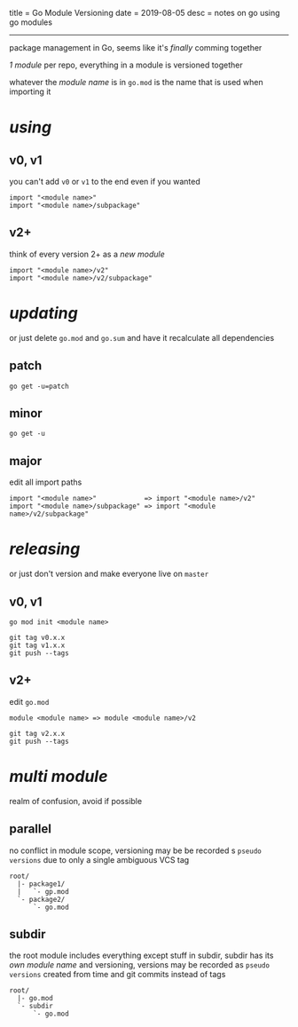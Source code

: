 title = Go Module Versioning
date = 2019-08-05
desc = notes on go using go modules

---

package management in Go,
seems like it's _finally_ comming together

_1 module_ per repo,
everything in a module is versioned together

whatever the _module name_ is in `go.mod` is the name that is used when importing it

# _using_

## v0, v1

you can't add `v0` or `v1` to the end even if you wanted

```
import "<module name>"
import "<module name>/subpackage"
```

## v2+

think of every version 2+ as a _new module_

```
import "<module name>/v2"
import "<module name>/v2/subpackage"
```

# _updating_

or just delete `go.mod` and `go.sum` and have it recalculate all dependencies

## patch

```
go get -u=patch
```

## minor

```
go get -u
```

## major

edit all import paths

```
import "<module name>"            => import "<module name>/v2"
import "<module name>/subpackage" => import "<module name>/v2/subpackage"
```

# _releasing_

or just don't version and make everyone live on `master`

## v0, v1

```
go mod init <module name>

git tag v0.x.x
git tag v1.x.x
git push --tags
```

## v2+

edit `go.mod`

```
module <module name> => module <module name>/v2
```

```
git tag v2.x.x
git push --tags
```

# _multi module_

realm of confusion,
avoid if possible

## parallel

no conflict in module scope,
versioning may be be recorded s `pseudo versions` due to only a single ambiguous VCS tag

```
root/
  |- package1/
  |   `- gp.mod
  `- package2/
      `- go.mod
```

## subdir

the root module includes everything except stuff in subdir,
subdir has its _own module name_ and versioning,
versions may be recorded as `pseudo versions` created from time and git commits instead of tags

```
root/
  |- go.mod
  `- subdir
      `- go.mod
```
